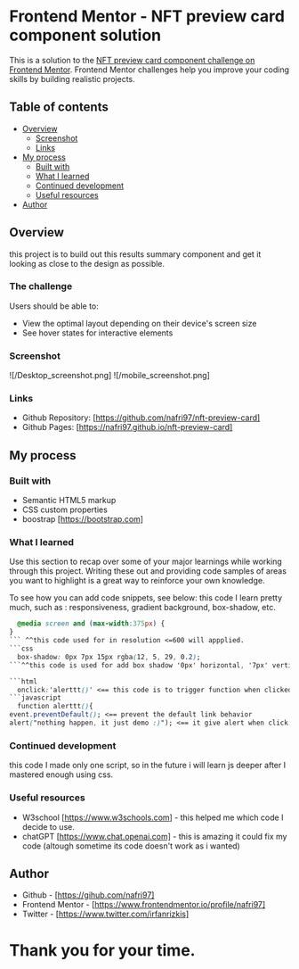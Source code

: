 # Frontend Mentor - NFT preview card component solution

This is a solution to the [NFT preview card component challenge on Frontend Mentor](https://www.frontendmentor.io/challenges/nft-preview-card-component-SbdUL_w0U). Frontend Mentor challenges help you improve your coding skills by building realistic projects. 

## Table of contents

- [Overview](#overview)
  - [Screenshot](#screenshot)
  - [Links](#links)
- [My process](#my-process)
  - [Built with](#built-with)
  - [What I learned](#what-i-learned)
  - [Continued development](#continued-development)
  - [Useful resources](#useful-resources)
- [Author](#author)


## Overview
this project is to build out this results summary component and get it looking as close to the design as possible. 

### The challenge

Users should be able to:

- View the optimal layout depending on their device's screen size
- See hover states for interactive elements

### Screenshot

![/Desktop_screenshot.png]
![/mobile_screenshot.png]

### Links

- Github Repository: [https://github.com/nafri97/nft-preview-card]
- Github Pages: [https://nafri97.github.io/nft-preview-card]

## My process

### Built with

- Semantic HTML5 markup
- CSS custom properties
- boostrap [https://bootstrap.com]

### What I learned

Use this section to recap over some of your major learnings while working through this project. Writing these out and providing code samples of areas you want to highlight is a great way to reinforce your own knowledge.

To see how you can add code snippets, see below:
 this code I learn pretty much, such as : responsiveness, gradient background, box-shadow, etc.

```css
  @media screen and (max-width:375px) {
}
``` ^^this code used for in resolution <=600 will appplied.
```css
  box-shadow: 0px 7px 15px rgba(12, 5, 29, 0.2);
```^^this code is used for add box shadow '0px' horizontal, '7px' vertical offset shadow, '7px' radius of shadow, and dark blue color with '0.2' opacity.

```html
  onclick:'alerttt()' <== this code is to trigger function when clicked
```javascript
  function alerttt(){ 
event.preventDefault(); <== prevent the default link behavior
alert("nothing happen, it just demo :)"); <== it give alert when click is executed. 
```

### Continued development
  this code I made only one script, so in the future i will learn js deeper after I mastered enough using css.

### Useful resources

- W3school [https://www.w3schools.com] - this helped me which code I decide to use.
- chatGPT [https://www.chat.openai.com] - this is amazing it could fix my code (altough sometime its code doesn't work as i wanted)

## Author

- Github - [https://gihub.com/nafri97]
- Frontend Mentor - [https://www.frontendmentor.io/profile/nafri97]
- Twitter - [https://www.twitter.com/irfanrizkis]

# Thank you for your time.